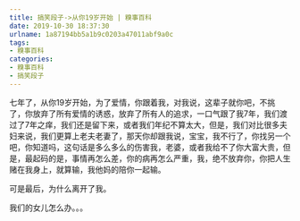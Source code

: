 ```yaml
---
title: 搞笑段子->从你19岁开始 | 糗事百科
date: 2019-10-30 18:37:30
urlname: 1a87194bb5a1b9c0203a47011abf9a0c
tags: 
- 糗事百科
categories:
- 糗事百科
- 搞笑段子
---
```

七年了，从你19岁开始，为了爱情，你跟着我，对我说，这辈子就你吧，不挑了，你放弃了所有爱情的诱惑，放弃了所有人的追求，一口气跟了我7年，我们渡过了7年之痒，我们还是留下来，或者我们年纪不算太大，但是，我们对比很多夫妇来说，我们更算上老夫老妻了，那天你却跟我说，宝宝，我不行了，你找另一个吧，你知道吗，这句话是多么多么的伤害我，老婆，或者我给不了你大富大贵，但是，最起码的是，事情再怎么差，你的病再怎么严重，我，绝不放弃你，你把人生赌在我身上，就算输，我他妈的陪你一起输。

可是最后，为什么离开了我。

我们的女儿怎么办。。。


